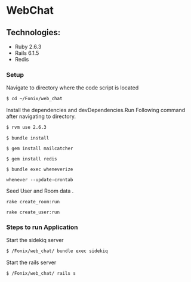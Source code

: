 # WebChat


## Technologies:

* Ruby 2.6.3
* Rails 6.1.5
* Redis


### Setup

Navigate to directory where the code script is located

```sh
$ cd ~/Fonix/web_chat
```
Install the dependencies and devDependencies.Run Following command after navigating to directory.

```sh
$ rvm use 2.6.3
````

```
$ bundle install
```

```
$ gem install mailcatcher
```

```
$ gem install redis
```

```
$ bundle exec wheneverize
```

```
whenever --update-crontab
```

Seed User and Room data .

```
rake create_room:run
```
```
rake create_user:run
```



### Steps to run Application

Start the sidekiq server
```sh
$ /Fonix/web_chat/ bundle exec sidekiq
```

Start the rails server
```sh
$ /Fonix/web_chat/ rails s
```


